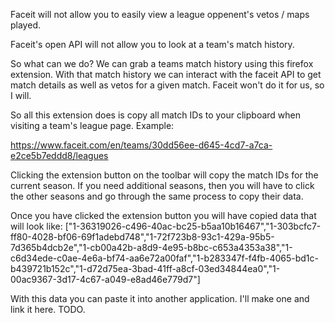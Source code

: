 Faceit will not allow you to easily view a league oppenent's vetos / maps played.

Faceit's open API will not allow you to look at a team's match history.

So what can we do? We can grab a teams match history using this firefox extension. With that match history we can interact with the faceit API to get match details as well as vetos for a given match. Faceit won't do it for us, so I will.

So all this extension does is copy all match IDs to your clipboard when visiting a team's league page.
Example:

https://www.faceit.com/en/teams/30dd56ee-d645-4cd7-a7ca-e2ce5b7eddd8/leagues

Clicking the extension button on the toolbar will copy the match IDs for the current season. If you need additional seasons, then you will have to click the other seasons and go through the same process to copy their data.

Once you have clicked the extension button you will have copied data that will look like: ["1-36319026-c496-40ac-bc25-b5aa10b16467","1-303bcfc7-ff80-4028-bf06-69f1adebd748","1-72f723b8-93c1-429a-95b5-7d365b4dcb2e","1-cb00a42b-a8d9-4e95-b8bc-c653a4353a38","1-c6d34ede-c0ae-4e6a-bf74-aa6e72a00faf","1-b283347f-f4fb-4065-bd1c-b439721b152c","1-d72d75ea-3bad-41ff-a8cf-03ed34844ea0","1-00ac9367-3d17-4c67-a049-e8ad46e779d7"]

With this data you can paste it into another application. I'll make one and link it here. TODO.
